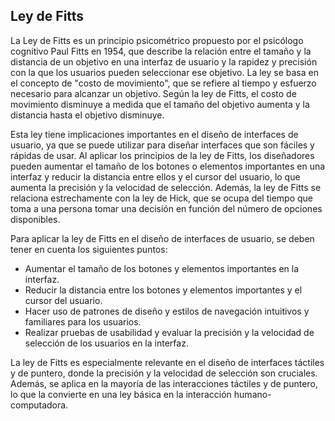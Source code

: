 ## Ley de Fitts
La Ley de Fitts es un principio psicométrico propuesto por el psicólogo cognitivo Paul Fitts en 1954, que describe la relación entre el tamaño y la distancia de un objetivo en una interfaz de usuario y la rapidez y precisión con la que los usuarios pueden seleccionar ese objetivo. La ley se basa en el concepto de "costo de movimiento", que se refiere al tiempo y esfuerzo necesario para alcanzar un objetivo. Según la ley de Fitts, el costo de movimiento disminuye a medida que el tamaño del objetivo aumenta y la distancia hasta el objetivo disminuye.

Esta ley tiene implicaciones importantes en el diseño de interfaces de usuario, ya que se puede utilizar para diseñar interfaces que son fáciles y rápidas de usar. Al aplicar los principios de la ley de Fitts, los diseñadores pueden aumentar el tamaño de los botones o elementos importantes en una interfaz y reducir la distancia entre ellos y el cursor del usuario, lo que aumenta la precisión y la velocidad de selección. Además, la ley de Fitts se relaciona estrechamente con la ley de Hick, que se ocupa del tiempo que toma a una persona tomar una decisión en función del número de opciones disponibles.

Para aplicar la ley de Fitts en el diseño de interfaces de usuario, se deben tener en cuenta los siguientes puntos:

* Aumentar el tamaño de los botones y elementos importantes en la interfaz.
* Reducir la distancia entre los botones y elementos importantes y el cursor del usuario.
* Hacer uso de patrones de diseño y estilos de navegación intuitivos y familiares para los usuarios.
* Realizar pruebas de usabilidad y evaluar la precisión y la velocidad de selección de los usuarios en la interfaz.

La ley de Fitts es especialmente relevante en el diseño de interfaces táctiles y de puntero, donde la precisión y la velocidad de selección son cruciales. Además, se aplica en la mayoría de las interacciones táctiles y de puntero, lo que la convierte en una ley básica en la interacción humano-computadora.
